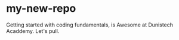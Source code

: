 # my-new-repo
Getting started with coding fundamentals, is Awesome at Dunistech Acaddemy. Let's pull.
